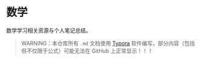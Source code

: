 # 数学

数学学习相关资源与个人笔记总结。

> WARNING：本仓库所有 `.md` 文档使用 [Typora](<https://www.typora.io/>) 软件编写，部分内容（包括但不仅限于公式）可能无法在 GitHub 上正常显示！！！

